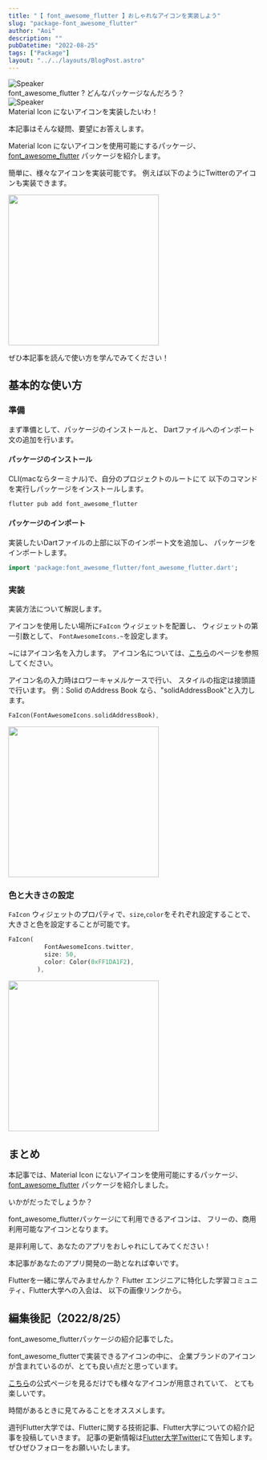 ```yaml
---
title: "【 font_awesome_flutter 】おしゃれなアイコンを実装しよう"
slug: "package-font_awesome_flutter"
author: "Aoi"
description: ""
pubDatetime: "2022-08-25"
tags: ["Package"]
layout: "../../layouts/BlogPost.astro"
---
```


<div class="speech-bubble-container">
  <div class="speech-bubble-avatar">
    <img src="http://34.145.4.125/wp-content/themes/cocoon-master/images/ojisan.png" alt="Speaker" />
  </div>
  <div class="speech-bubble">
    <div class="speech-bubble-content">
      font_awesome_flutter ? どんなパッケージなんだろう？
    </div>
    <div class="speech-bubble-arrow arrow-left"></div>
  </div>
</div>

<div class="speech-bubble-container">
  <div class="speech-bubble-avatar">
    <img src="http://34.145.4.125/wp-content/themes/cocoon-master/images/obasan.png" alt="Speaker" />
  </div>
  <div class="speech-bubble">
    <div class="speech-bubble-content">
      Material Icon にないアイコンを実装したいわ！
    </div>
    <div class="speech-bubble-arrow arrow-left"></div>
  </div>
</div>

本記事はそんな疑問、要望にお答えします。

Material Icon にないアイコンを使用可能にするパッケージ、
[font_awesome_flutter](https://pub.dev/packages/font_awesome_flutter) パッケージを紹介します。

簡単に、様々なアイコンを実装可能です。
例えば以下のようにTwitterのアイコンも実装できます。

<img src="http://34.145.4.125/wp-content/uploads/2022/08/スクリーンショット-2022-08-25-22.42.57-508x1024.png" alt="" width="300">

ぜひ本記事を読んで使い方を学んでみてください！

## 基本的な使い方

### 準備

まず準備として、パッケージのインストールと、
Dartファイルへのインポート文の追加を行います。

#### パッケージのインストール

CLI(macならターミナル)で、自分のプロジェクトのルートにて
以下のコマンドを実行しパッケージをインストールします。

```bash
flutter pub add font_awesome_flutter
```

#### パッケージのインポート

実装したいDartファイルの上部に以下のインポート文を追加し、
パッケージをインポートします。

```dart
import 'package:font_awesome_flutter/font_awesome_flutter.dart';
```

### 実装

実装方法について解説します。

アイコンを使用したい場所に`FaIcon` ウィジェットを配置し、
ウィジェットの第一引数として、
`FontAwesomeIcons.~`を設定します。

~にはアイコン名を入力します。
アイコン名については、[こちら](https://fontawesome.com/icons)のページを参照してください。

アイコン名の入力時はロワーキャメルケースで行い、
スタイルの指定は接頭語で行います。
例：Solid のAddress Book なら、"solidAddressBook"と入力します。

```dart
FaIcon(FontAwesomeIcons.solidAddressBook),
```

<img src="http://34.145.4.125/wp-content/uploads/2022/08/スクリーンショット-2022-08-25-22.37.50.png" alt="" width="300">

### 色と大きさの設定

`FaIcon` ウィジェットのプロパティで、`size`,`color`をそれぞれ設定することで、
大きさと色を設定することが可能です。

```dart
FaIcon(
          FontAwesomeIcons.twitter,
          size: 50,
          color: Color(0xFF1DA1F2),
        ),
```

<img src="http://34.145.4.125/wp-content/uploads/2022/08/スクリーンショット-2022-08-25-22.40.12.png" alt="" width="300">

## まとめ

本記事では、Material Icon にないアイコンを使用可能にするパッケージ、
[font_awesome_flutter](https://pub.dev/packages/font_awesome_flutter) パッケージを紹介しました。

いかがだったでしょうか？

font_awesome_flutterパッケージにて利用できるアイコンは、
フリーの、商用利用可能なアイコンとなります。

是非利用して、あなたのアプリをおしゃれにしてみてください！

本記事があなたのアプリ開発の一助となれば幸いです。

Flutterを一緒に学んでみませんか？
Flutter エンジニアに特化した学習コミュニティ、Flutter大学への入会は、
以下の画像リンクから。

## 編集後記（2022/8/25）

font_awesome_flutterパッケージの紹介記事でした。

font_awesome_flutterで実装できるアイコンの中に、
企業ブランドのアイコンが含まれているのが、とても良い点だと思っています。

[こちら](https://fontawesome.com/icons/address-book?s=regular)の公式ページを見るだけでも様々なアイコンが用意されていて、
とても楽しいです。

時間があるときに見てみることをオススメします。

週刊Flutter大学では、Flutterに関する技術記事、Flutter大学についての紹介記事を投稿していきます。
記事の更新情報は[Flutter大学Twitter](https://twitter.com/FlutterUniv)にて告知します。
ぜひぜひフォローをお願いいたします。